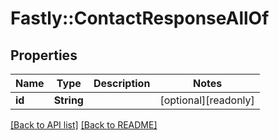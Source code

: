 # Fastly::ContactResponseAllOf

## Properties

| Name | Type | Description | Notes |
| ---- | ---- | ----------- | ----- |
| **id** | **String** |  | [optional][readonly] |

[[Back to API list]](../../README.md#endpoints) [[Back to README]](../../README.md)

